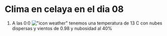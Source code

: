# Clima en celaya en el dia 08

1. A las 0:0 !["icon weather"](http://openweathermap.org/img/w/03n.png) tenemos una temperatura de 13 C con nubes dispersas y  vientos de 0.98 y nubosidad al 40%
